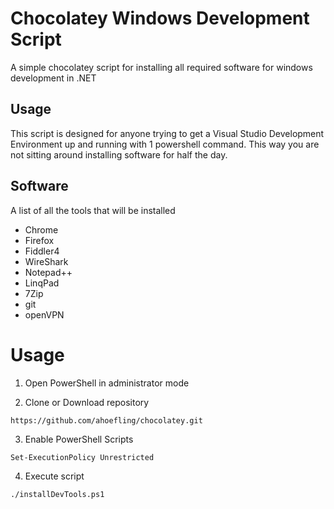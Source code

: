 # Chocolatey Windows Development Script
A simple chocolatey script for installing all required software for windows development in .NET

## Usage ##
This script is designed for anyone trying to get a Visual Studio Development Environment up and running with 1 powershell command. This way you are not sitting around installing software for half the day.

## Software ##
A list of all the tools that will be installed

* Chrome
* Firefox
* Fiddler4
* WireShark
* Notepad++
* LinqPad
* 7Zip
* git
* openVPN

# Usage #

1. Open PowerShell in administrator mode

2. Clone or Download repository

`https://github.com/ahoefling/chocolatey.git`

3. Enable PowerShell Scripts

`Set-ExecutionPolicy Unrestricted`

4. Execute script

`./installDevTools.ps1`


